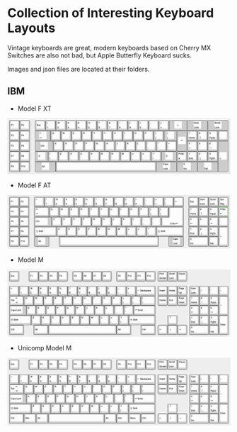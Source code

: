 # Collection of Interesting Keyboard Layouts

Vintage keyboards are great, modern keyboards based on Cherry MX Switches are also not bad, but Apple Butterfly Keyboard sucks.

Images and json files are located at their folders.

## IBM

* Model F XT

![IBM Model F XT](https://github.com/mizu-bai/Collection-of-Insteresting-Keyboard-Layouts/blob/master/IBM/IBM%20Model%20F%20XT.png)

* Model F AT

![IBM Model F AT](https://github.com/mizu-bai/Collection-of-Insteresting-Keyboard-Layouts/blob/master/IBM/IBM%20Model%20F%20AT.png)

* Model M

![IBM Model M](https://github.com/mizu-bai/Collection-of-Insteresting-Keyboard-Layouts/blob/master/IBM/IBM%20Model%20M.png)

* Unicomp Model M

![Unicomp Model F XT](https://github.com/mizu-bai/Collection-of-Insteresting-Keyboard-Layouts/blob/master/IBM/Unicomp%20Model%20M.png)

